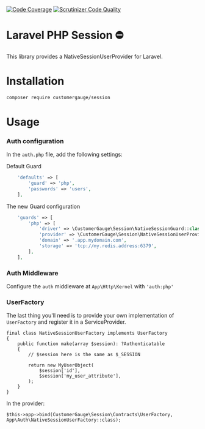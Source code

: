 [![Code Coverage](https://scrutinizer-ci.com/g/cgauge/laravel-php-session/badges/coverage.png?b=main)](https://scrutinizer-ci.com/g/cgauge/laravel-php-session/?branch=main)
[![Scrutinizer Code Quality](https://scrutinizer-ci.com/g/cgauge/laravel-php-session/badges/quality-score.png?b=main)](https://scrutinizer-ci.com/g/cgauge/laravel-php-session/?branch=main)

# Laravel PHP Session ⛔

This library provides a NativeSessionUserProvider for Laravel.

# Installation

```bash
composer require customergauge/session
```

# Usage

### Auth configuration

In the `auth.php` file, add the following settings:

Default Guard

```php
    'defaults' => [
        'guard' => 'php',
        'passwords' => 'users',
    ],
```

The new Guard configuration
```php
    'guards' => [
        'php' => [
            'driver' => \CustomerGauge\Session\NativeSessionGuard::class,
            'provider' => \CustomerGauge\Session\NativeSessionUserProvider::class,
            'domain' => '.app.mydomain.com',
            'storage' => 'tcp://my.redis.address:6379',
        ],
    ],
```

### Auth Middleware

Configure the `auth` middleware at `App\Http\Kernel` with `'auth:php'`

### UserFactory

The last thing you'll need is to provide your own implementation of `UserFactory` and register it in a ServiceProvider.

```
final class NativeSessionUserFactory implements UserFactory
{
    public function make(array $session): ?Authenticatable
    {
        // $session here is the same as $_SESSION
        
        return new MyUserObject(
            $session['id'],
            $session['my_user_attribute'],
        );
    }
}
```

In the provider:
```
$this->app->bind(CustomerGauge\Session\Contracts\UserFactory, App\Auth\NativeSessionUserFactory::class);
```
